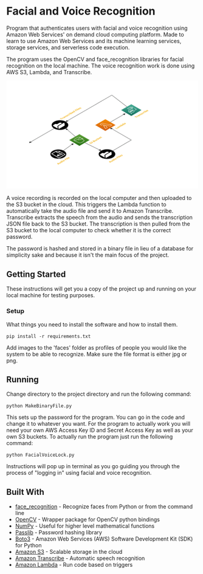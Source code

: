 # Facial and Voice Recognition

Program that authenticates users with facial and voice recognition using Amazon Web Services' on demand cloud computing platform. Made to learn to use Amazon Web Services and its machine learning services, storage services, and serverless code execution.

The program uses the OpenCV and face_recognition libraries for facial recognition on the local machine. The voice recognition work is done using AWS S3, Lambda, and Transcribe.

![Project AWS Usage](diagram.png)

A voice recording is recorded on the local computer and then uploaded to the S3 bucket in the cloud. This triggers the Lambda function to automatically take the audio file and send it to Amazon Transcribe. Transcribe extracts the speech from the audio and sends the transcription JSON file back to the S3 bucket. The transcription is then pulled from the S3 bucket to the local computer to check whether it is the correct password.

The password is hashed and stored in a binary file in lieu of a database for simplicity sake and because it isn't the main focus of the project. 

## Getting Started

These instructions will get you a copy of the project up and running on your local machine for testing purposes.

### Setup

What things you need to install the software and how to install them.

```
pip install -r requirements.txt
```

Add images to the 'faces' folder as profiles of people you would like the system to be able to recognize. Make sure the file format is either jpg or png.

## Running

Change directory to the project directory and run the following command:

```
python MakeBinaryFile.py
```

This sets up the password for the program. You can go in the code and change it to whatever you want. For the program to actually work you will need your own AWS Access Key ID and Secret Access Key as well as your own S3 buckets. To actually run the program just run the following command:

```
python FacialVoiceLock.py
```

Instructions will pop up in terminal as you go guiding you through the process of "logging in" using facial and voice recognition.


## Built With

* [face_recognition](https://pypi.org/project/face_recognition/) - Recognize faces from Python or from the command line
* [OpenCV](https://pypi.org/project/opencv-python/) - Wrapper package for OpenCV python bindings
* [NumPy](https://numpy.org/) - Useful for higher level mathematical functions
* [Passlib](https://pypi.org/project/passlib/) - Password hashing library
* [Boto3](https://pypi.org/project/boto3/) - Amazon Web Services (AWS) Software Development Kit (SDK) for Python
* [Amazon S3](https://aws.amazon.com/s3/?nc2=h_ql_prod_fs_s3) - Scalable storage in the cloud
* [Amazon Transcribe](https://aws.amazon.com/transcribe/?nc2=h_ql_prod_ml_ts) - Automatic speech recognition
* [Amazon Lambda](https://aws.amazon.com/lambda/?nc2=h_ql_prod_cp_lbd) - Run code based on triggers
